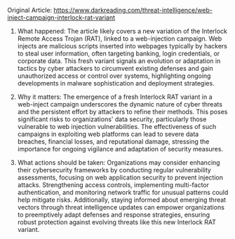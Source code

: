 Original Article: https://www.darkreading.com/threat-intelligence/web-inject-campaign-interlock-rat-variant

1) What happened: The article likely covers a new variation of the Interlock Remote Access Trojan (RAT), linked to a web-injection campaign. Web injects are malicious scripts inserted into webpages typically by hackers to steal user information, often targeting banking, login credentials, or corporate data. This fresh variant signals an evolution or adaptation in tactics by cyber attackers to circumvent existing defenses and gain unauthorized access or control over systems, highlighting ongoing developments in malware sophistication and deployment strategies.

2) Why it matters: The emergence of a fresh Interlock RAT variant in a web-inject campaign underscores the dynamic nature of cyber threats and the persistent effort by attackers to refine their methods. This poses significant risks to organizations' data security, particularly those vulnerable to web injection vulnerabilities. The effectiveness of such campaigns in exploiting web platforms can lead to severe data breaches, financial losses, and reputational damage, stressing the importance for ongoing vigilance and adaptation of security measures.

3) What actions should be taken: Organizations may consider enhancing their cybersecurity frameworks by conducting regular vulnerability assessments, focusing on web application security to prevent injection attacks. Strengthening access controls, implementing multi-factor authentication, and monitoring network traffic for unusual patterns could help mitigate risks. Additionally, staying informed about emerging threat vectors through threat intelligence updates can empower organizations to preemptively adapt defenses and response strategies, ensuring robust protection against evolving threats like this new Interlock RAT variant.